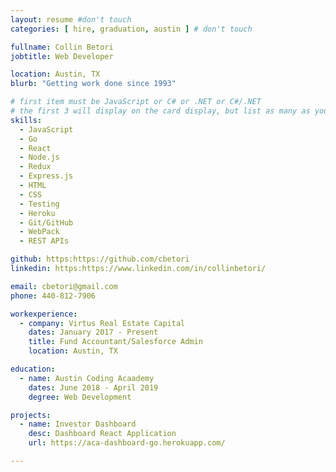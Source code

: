 ```yaml
---
layout: resume #don't touch
categories: [ hire, graduation, austin ] # don't touch

fullname: Collin Betori
jobtitle: Web Developer

location: Austin, TX
blurb: "Getting work done since 1993"

# first item must be JavaScript or C# or .NET or C#/.NET
# the first 3 will display on the card display, but list as many as you want, they will be visible on your hire page
skills:
  - JavaScript
  - Go
  - React
  - Node.js
  - Redux
  - Express.js
  - HTML
  - CSS
  - Testing
  - Heroku
  - Git/GitHub
  - WebPack
  - REST APIs

github: https:https://github.com/cbetori
linkedin: https:https://www.linkedin.com/in/collinbetori/

email: cbetori@gmail.com
phone: 440-812-7906

workexperience:
  - company: Virtus Real Estate Capital
    dates: January 2017 - Present
    title: Fund Accountant/Salesforce Admin
    location: Austin, TX

education:
  - name: Austin Coding Acaademy
    dates: June 2018 - April 2019
    degree: Web Development

projects:
  - name: Investor Dashboard
    desc: Dashboard React Application
    url: https://aca-dashboard-go.herokuapp.com/

---
```

